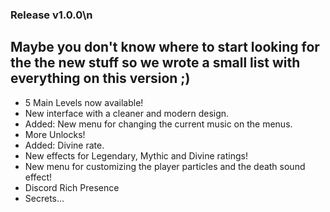 ### Release v1.0.0\n

Maybe you don't know where to start looking for the the <cy>new stuff</c> so we wrote a small list with everything on this version ;)
---
* 5 <cy>Main Levels</c> now available!
* New <cr>interface</c> with a cleaner and modern design.
* Added: New menu for changing the current music on the menus.
* More Unlocks!
* Added: <cg>Divine</c> rate.
* New effects for <cp>Legendary</c>, <cj>Mythic</c> and <cg>Divine</c> ratings!
* New menu for customizing the player particles and the death sound effect!
* <cl>Discord Rich Presence</c>
* Secrets...
